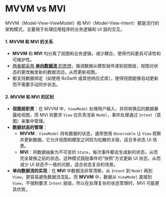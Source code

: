# MVVM vs MVI

MVVM（Model-View-ViewModel）和 MVI（Model-View-Intent）都是流行的架构模式，主要用于处理应用程序的业务逻辑和 UI 层的交互。

#### 1. MVVM 和 MVI 的关系

* **MVVM** 和 **MVI** 均分离了视图和业务逻辑，减少耦合，使得代码更具可读性和可维护性。
* [两者都采用 **单向数据流** 的思想](liang-zhe-de-dan-xiang-shu-ju-liu.md)，强调数据从模型层传递到视图层，视图对状态的更改触发新的数据流动，从而更新视图。&#x20;
* 都支持数据绑定（如使用 RxSwift 或其他响应式库），使得视图能够自动更新而不需要手动同步状态。

#### 2. MVVM 和 MVI 的区别

* **视图层职责**：在 MVVM 中，`ViewModel` 处理用户输入，并将转换后的数据暴露给视图，而 MVI 则要求 `View` 仅负责渲染 `Model`，事件处理通过 `Intent`（意图）来集中管理。
* **数据状态的管理**：
  * **MVVM**：`ViewModel` 持有数据的状态，通常使用 `Observable` 让 `View` 观察并更新数据。它允许视图和模型之间较为松散的关联，适合多状态 UI 场景。
  * **MVI**：将数据抽象为不可变的 `State`，每次事件都会生成新的状态，从而完全替换之前的状态。这种模式鼓励事件的“快照”方式更新 UI 状态，从而减少 UI 状态不一致的问题，适合状态复杂的场景。
* **单向数据流的实现**：在 **MVI** 中数据流非常清晰，从 `Intent` 到 `Model` 再到 `View`，更容易避免数据流混乱。而 **MVVM** 中，数据从 `ViewModel` 直接到 `View`，不强制要求 `Intent` 层级，所以在处理复杂的状态管理时，MVI 可能更具优势。
